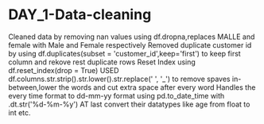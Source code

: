 # DAY_1-Data-cleaning
Cleaned data by removing nan values using df.dropna,replaces MALLE and female with Male and Female respectively
Removed duplicate customer id by using df.duplicates(subset = 'customer_id',keep='first') to keep first column and rekove rest duplicate rows
Reset Index using df.reset_index(drop = True) 
USED  df.columns.str.strip().str.lower().str.replace(' ', '_') to remove spaves in-between,lower the words and cut extra space after every word
Handles the every time format to dd-mm-yy format using pd.to_date_time with .dt.str('%d-%m-%y')
AT last convert their datatypes like age from float to int etc.
